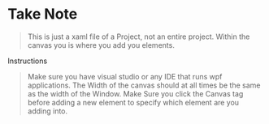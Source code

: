 # Take Note
> This is just a xaml file of a Project, not an entire project. 
> Within the canvas you is where you add you elements. 
> 

Instructions
> Make sure you have visual studio or any IDE that runs wpf applications.
> The Width of the canvas should at all times be the same as the width of the Window.
> Make Sure you click the Canvas tag before adding a new element to specify which element are you adding into. 
